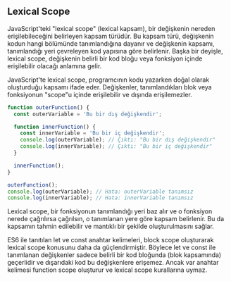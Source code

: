 ## Lexical Scope

JavaScript'teki "lexical scope" (lexical kapsam), bir değişkenin nereden erişilebileceğini belirleyen kapsam türüdür. Bu kapsam türü, değişkenin kodun hangi bölümünde tanımlandığına dayanır ve değişkenin kapsamı, tanımlandığı yeri çevreleyen kod yapısına göre belirlenir. Başka bir deyişle, lexical scope, değişkenin belirli bir kod bloğu veya fonksiyon içinde erişilebilir olacağı anlamına gelir.

JavaScript'te lexical scope, programcının kodu yazarken doğal olarak oluşturduğu kapsamı ifade eder. Değişkenler, tanımlandıkları blok veya fonksiyonun "scope"u içinde erişilebilir ve dışında erişilemezler.

```js
function outerFunction() {
  const outerVariable = 'Bu bir dış değişkendir';

  function innerFunction() {
    const innerVariable = 'Bu bir iç değişkendir';
    console.log(outerVariable); // Çıktı: "Bu bir dış değişkendir"
    console.log(innerVariable); // Çıktı: "Bu bir iç değişkendir"
  }

  innerFunction();
}

outerFunction();
console.log(outerVariable); // Hata: outerVariable tanımsız 
console.log(innerVariable); // Hata: innerVariable tanımsız
```

Lexical scope, bir fonksiyonun tanımlandığı yeri baz alır ve o fonksiyon nerede çağrılırsa çağrılsın, o tanımlanan yere göre kapsam belirlenir. Bu da kapsamın tahmin edilebilir ve mantıklı bir şekilde oluşturulmasını sağlar.

ES6 ile tanıtılan let ve const anahtar kelimeleri, block scope oluşturarak lexical scope konusunu daha da güçlendirmiştir. Böylece let ve const ile tanımlanan değişkenler sadece belirli bir kod bloğunda (blok kapsamında) geçerlidir ve dışarıdaki kod bu değişkenlere erişemez. Ancak var anahtar kelimesi function scope oluşturur ve lexical scope kurallarına uymaz.